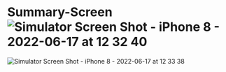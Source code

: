 # Summary-Screen![Simulator Screen Shot - iPhone 8 - 2022-06-17 at 12 32 40](https://user-images.githubusercontent.com/5785670/174243935-23c9ed6d-88ec-4b6b-9429-d5d9b60974cd.png)

![Simulator Screen Shot - iPhone 8 - 2022-06-17 at 12 33 38](https://user-images.githubusercontent.com/5785670/174244031-687cef4b-13e1-49b6-bdd5-9db44b2f9f78.png)
